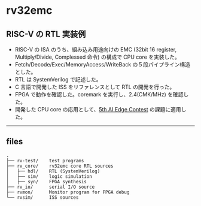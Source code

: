 # rv32emc


## RISC-V の RTL 実装例  

- RISC-V の ISA のうち、組み込み用途向けの EMC (32bit 16 register, Multiply/Divide, Complessed 命令) の構成で CPU core を実装した。
- Fetch/Decode/Exec/MemoryAccess/WriteBack の５段パイプライン構造とした。  
- RTL は SystemVerilog で記述した。  
- C 言語で開発した ISS をリファレンスとして RTL の開発を行った。  
- FPGA で動作を確認した。coremark を実行し、2.4(CMK/MHz) を確認した。  
- 開発した CPU core の応用として、[5th AI Edge Contest](https://signate.jp/competitions/537) の課題に適用した。  

----
## files
```
.
├── rv-test/    test programs
├── rv_core/    rv32emc core RTL sources
│   ├── hdl/    RTL (SystemVerilog)
│   ├── sim/    logic simulation
│   ├── syn/    FPGA synthesis 
├── rv_io/      serial I/O source
├── rvmon/      Monitor program for FPGA debug
└── rvsim/      ISS sources

```